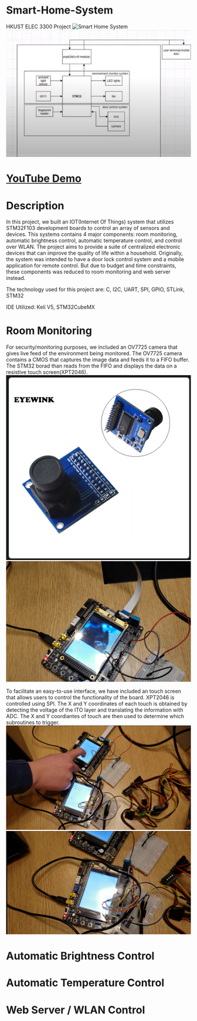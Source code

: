 # Smart-Home-System
HKUST ELEC 3300 Project
![Smart Home System](/assets/img/smart_home.jpg)
![System Diagram](/assets/img/smart_home_overview.png)

# <a href="https://youtu.be/idSp3R__D4U">YouTube Demo</a>

# Description
In this project, we built an IOT(Internet Of Things) system that utilizes STM32F103 development boards to control an array of sensors and devices. This systems contains 4 major components: room monitoring, automatic brightness control, automatic temperature control, and control over WLAN. The project aims to provide a suite of centralized electronic devices that can improve the quality of life within a household. Originally, the system was intended to have a door lock control system and a mobile application for remote control. But due to budget and time constraints, these components was reduced to room monitoring and web server instead.

The technology used for this project are: C, I2C, UART, SPI, GPIO, STLink, STM32

IDE Utilized: Keli V5, STM32CubeMX

# Room Monitoring
For security/monitoring purposes, we included an OV7725 camera that gives live feed of the environment being monitored. The OV7725 camera contains a CMOS that captures the image data and feeds it to a FIFO buffer. The STM32 borad than reads from the FIFO and displays the data on a resistive touch screen(XPT2046).
<br>![OV7725](/assets/img/ov7725.png)
![monitor](/assets/img/room_monitoring.png)

To facilitate an easy-to-use interface, we have included an touch screen that allows users to control the functionality of the board. XPT2046 is controlled using SPI. The X and Y coordinates of each touch is obtained by detecting the voltage of the ITO layer and translating the information with ADC. The X and Y coordiantes of touch are then used to determine which subroutines to trigger.
<br>![Touch1](/assets/img/touch_screen1.png)
![Touch2](/assets/img/touch_screen2.png)


# Automatic Brightness Control

# Automatic Temperature Control

# Web Server / WLAN Control
